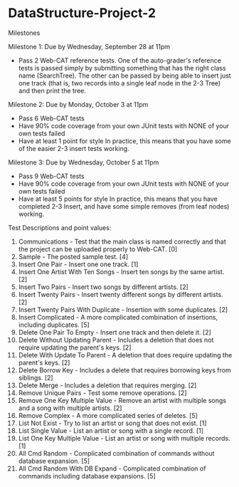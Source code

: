 # DataStructure-Project-2
Milestones

Milestone 1: Due by Wednesday, September 28 at 11pm
* Pass 2 Web-CAT reference tests.
One of the auto-grader's reference tests is passed simply by submitting something that has the right class name (SearchTree). The other can be passed by being able to insert just one track (that is, two records into a single leaf node in the 2-3 Tree) and then print the tree.

Milestone 2: Due by Monday, October 3 at 11pm
* Pass 6 Web-CAT tests
* Have 90% code coverage from your own JUnit tests with NONE of your own tests failed
* Have at least 1 point for style
In practice, this means that you have some of the easier 2-3 insert tests working.
 
Milestone 3: Due by Wednesday, October 5 at 11pm
* Pass 9 Web-CAT tests
* Have 90% code coverage from your own JUnit tests with NONE of your own tests failed
* Have at least 5 points for style
In practice, this means that you have completed 2-3 Insert, and have some simple removes (from leaf nodes) working.
 
 
Test Descriptions and point values:
 
1. Communications - Test that the main class is named correctly and that the project can be uploaded properly to Web-CAT. [0]
2. Sample - The posted sample test. [4]
3. Insert One Pair - Insert one one track. [1]
4. Insert One Artist With Ten Songs - Insert ten songs by the same artist. [2]
5. Insert Two Pairs - Insert two songs by different artists. [2]
6. Insert Twenty Pairs - Insert twenty different songs by different artists. [2]
7. Insert Twenty Pairs With Duplicate - Insertion with some duplicates. [2]
8. Insert Complicated - A more complicated combination of insertions, including duplicates. [5]
9. Delete One Pair To Empty - Insert one track and then delete it. [2]
10. Delete Without Updating Parent - Includes a deletion that does not require updating the parent's keys. [2]
11. Delete With Update To Parent - A deletion that does require updating the parent's keys. [2]
12. Delete Borrow Key - Includes a delete that requires borrowing keys from siblings. [2]
13. Delete Merge - Includes a deletion that requires merging. [2]
14. Remove Unique Pairs - Test some remove operations. [2]
15. Remove One Key Multiple Value - Remove an artist with multiple songs and a song with multiple artists. [2]
16. Remove Complex - A more complicated series of deletes. [5]
17. List Not Exist - Try to list an artist or song that does not exist. [1]
18. List Single Value - List an artist or song with a single record. [1]
19. List One Key Multiple Value - List an artist or song with multiple records. [1]
20. All Cmd Random - Complicated combination of commands without database expansion. [5]
21. All Cmd Random With DB Expand - Complicated combination of commands including database expansions. [5]
